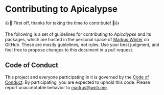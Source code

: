 # Contributing to Apicalypse

:+1::tada: First off, thanks for taking the time to contribute! :tada::+1:

The following is a set of guidelines for contributing to *Apicalypse* and its packages,
which are hosted in the personal space of [Markus Winter](https://github.com/markuswntr) on GitHub.
These are mostly guidelines, not rules. Use your best judgment, and feel free to propose changes to this document in a pull request.

## Code of Conduct

This project and everyone participating in it is governed by the [Code of Conduct](CODE_OF_CONDUCT.md).
By participating, you are expected to uphold this code.
Please report unacceptable behavior to [markus@wntr.me](mailto:markus@wntr.me).
